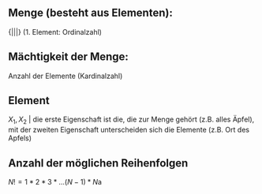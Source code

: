 ## Menge (besteht aus Elementen): 
{|||} (1. Element: Ordinalzahl)
## Mächtigkeit der Menge: 
Anzahl der Elemente (Kardinalzahl)
## Element
$X_1, X_2$ | die erste Eigenschaft ist die, die zur Menge gehört (z.B. alles Äpfel), mit der zweiten Eigenschaft unterscheiden sich die Elemente (z.B. Ort des Apfels)
## Anzahl der möglichen Reihenfolgen
$N! =1*2*3*...(N-1)*N$a